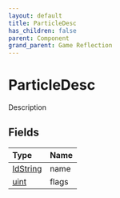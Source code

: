 ```yaml
---
layout: default
title: ParticleDesc
has_children: false
parent: Component
grand_parent: Game Reflection
---
```

# ParticleDesc
Description 

## Fields

| Type | Name |
|:-------------|:--------------|
| [IdString](/docs/game-reflection/components/id_string) | name |
| [uint](/docs/game-reflection/components/uint) | flags |


